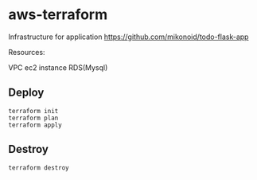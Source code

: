 # aws-terraform

Infrastructure for application https://github.com/mikonoid/todo-flask-app

Resources:

VPC
ec2 instance
RDS(Mysql)

## Deploy
```
terraform init
terraform plan 
terraform apply

```

## Destroy

```
terraform destroy 
```
